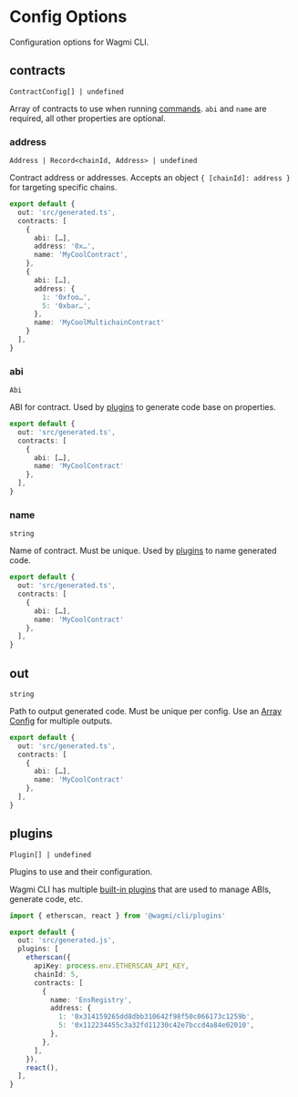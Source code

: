 # Config Options

Configuration options for Wagmi CLI.

## contracts

`ContractConfig[] | undefined`

Array of contracts to use when running [commands](/cli/api/commands). `abi` and `name` are required, all other properties are optional.

### address

`Address | Record<chainId, Address> | undefined`

Contract address or addresses. Accepts an object `{ [chainId]: address }` for targeting specific chains.
   
```ts {6,11-14} filename="wagmi.config.ts"
export default {
  out: 'src/generated.ts',
  contracts: [
    {
      abi: […],
      address: '0x…',
      name: 'MyCoolContract',
    },
    {
      abi: […],
      address: {
        1: '0xfoo…',
        5: '0xbar…',
      },
      name: 'MyCoolMultichainContract'
    }
  ],
}
```

### abi

`Abi`

ABI for contract. Used by [plugins](/cli/plugins) to generate code base on properties.

```ts {5} filename="wagmi.config.ts"
export default {
  out: 'src/generated.ts',
  contracts: [
    {
      abi: […],
      name: 'MyCoolContract'
    },
  ],
}
```

### name

`string`

Name of contract. Must be unique. Used by [plugins](/cli/plugins) to name generated code.

```ts {6} filename="wagmi.config.ts"
export default {
  out: 'src/generated.ts',
  contracts: [
    {
      abi: […],
      name: 'MyCoolContract'
    },
  ],
}
```

## out

`string`

Path to output generated code. Must be unique per config. Use an [Array Config](/cli/configuration/configuring-cli#array-config) for multiple outputs.

```ts {2} filename="wagmi.config.ts"
export default {
  out: 'src/generated.ts',
  contracts: [
    {
      abi: […],
      name: 'MyCoolContract'
    },
  ],
}
```

## plugins

`Plugin[] | undefined`

Plugins to use and their configuration.

Wagmi CLI has multiple [built-in plugins](/cli/api/plugins) that are used to manage ABIs, generate code, etc.

```ts {1,5-20} filename="wagmi.config.ts"
import { etherscan, react } from '@wagmi/cli/plugins'

export default {
  out: 'src/generated.js',
  plugins: [
    etherscan({
      apiKey: process.env.ETHERSCAN_API_KEY,
      chainId: 5,
      contracts: [
        {
          name: 'EnsRegistry',
          address: {
            1: '0x314159265dd8dbb310642f98f50c066173c1259b',
            5: '0x112234455c3a32fd11230c42e7bccd4a84e02010',
          },
        },
      ],
    }),
    react(),
  ],
}
```